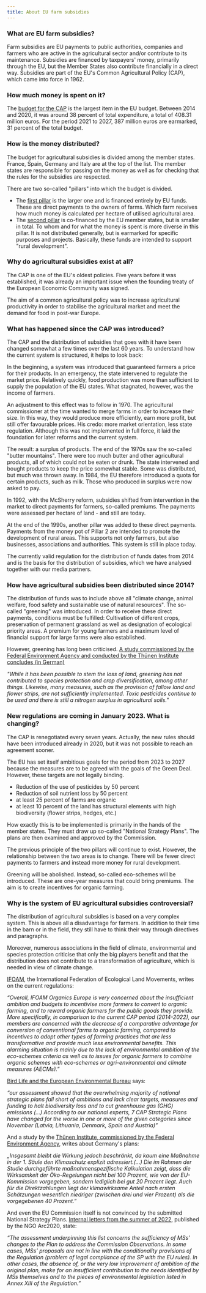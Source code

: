 ```yaml
---
title: About EU farm subsidies
---
```


### What are EU farm subsidies?

Farm subsidies are EU payments to public authorities, companies and farmers who
are active in the agricultural sector and/or contribute to its maintenance.
Subsidies are financed by taxpayers' money, primarily through the EU, but the
Member States also contribute financially in a direct way. Subsidies are part
of the EU's Common Agricultural Policy (CAP), which came into force in 1962.

### How much money is spent on it?

The [budget for the CAP](https://www.europarl.europa.eu/factsheets/en/sheet/106/financing-of-the-cap)
is the largest item in the EU budget. Between 2014 and 2020, it was around 38
percent of total expenditure, a total of 408.31 million euros. For the period
2021 to 2027, 387 million euros are earmarked, 31 percent of the total budget.

### How is the money distributed?

The budget for agricultural subsidies is divided among the member states.
France, Spain, Germany and Italy are at the top of the list. The member states
are responsible for passing on the money as well as for checking that the rules
for the subsidies are respected.

There are two so-called "pillars" into which the budget is divided.

- The [first pillar](https://www.europarl.europa.eu/factsheets/de/sheet/109/die-erste-saule-der-gemeinsamen-agrarpolitik-gap-ii-direktzahlungen-an-inhaber-l)
  is the larger one and is financed entirely by EU funds. These are direct
  payments to the owners of farms. Which farm receives how much money is
  calculated per hectare of utilised agricultural area.
- The [second pillar](https://www.europarl.europa.eu/factsheets/en/sheet/110/die-zweite-saule-der-gap-politik-zur-entwicklung-des-landlichen-raums)
  is co-financed by the EU member states, but is smaller in total. To whom and
  for what the money is spent is more diverse in this pillar. It is not
  distributed generally, but is earmarked for specific purposes and projects.
  Basically, these funds are intended to support "rural development".

### Why do agricultural subsidies exist at all?

The CAP is one of the EU's oldest policies. Five years before it was
established, it was already an important issue when the founding treaty of the
European Economic Community was signed.

The aim of a common agricultural policy was to increase agricultural
productivity in order to stabilise the agricultural market and meet the demand
for food in post-war Europe.

### What has happened since the CAP was introduced?

The CAP and the distribution of subsidies that goes with it have been changed
somewhat a few times over the last 60 years. To understand how the current
system is structured, it helps to look back:

In the beginning, a system was introduced that guaranteed farmers a price for
their products. In an emergency, the state intervened to regulate the market
price. Relatively quickly, food production was more than sufficient to supply
the population of the EU states. What stagnated, however, was the income of
farmers.

An adjustment to this effect was to follow in 1970. The agricultural
commissioner at the time wanted to merge farms in order to increase their size.
In this way, they would produce more efficiently, earn more profit, but still
offer favourable prices. His credo: more market orientation, less state
regulation. Although this was not implemented in full force, it laid the
foundation for later reforms and the current system.

The result: a surplus of products. The end of the 1970s saw the so-called
"butter mountains". There were too much butter and other agricultural products,
all of which could not be eaten or drunk. The state intervened and bought
products to keep the price somewhat stable. Some was distributed, but much was
thrown away. In 1984, the EU therefore introduced a quota for certain products,
such as milk. Those who produced in surplus were now asked to pay.

In 1992, with the McSherry reform, subsidies shifted from intervention in the
market to direct payments for farmers, so-called premiums. The payments were
assessed per hectare of land - and still are today.

At the end of the 1990s, another pillar was added to these direct payments.
Payments from the money pot of Pillar 2 are intended to promote the development
of rural areas. This supports not only farmers, but also businesses,
associations and authorities. This system is still in place today.

The currently valid regulation for the distribution of funds dates from 2014
and is the basis for the distribution of subsidies, which we have analysed
together with our media partners.

### How have agricultural subsidies been distributed since 2014?

The distribution of funds was to include above all "climate change, animal
welfare, food safety and sustainable use of natural resources". The so-called
"greening" was introduced. In order to receive these direct payments,
conditions must be fulfilled: Cultivation of different crops, preservation of
permanent grassland as well as designation of ecological priority areas. A
premium for young farmers and a maximum level of financial support for large
farms were also established.

However, greening has long been criticised.
[A study commissioned by the Federal Environment Agency and conducted by the Thünen Institute concludes (in German)](https://www.umweltbundesamt.de/sites/default/files/medien/479/publikationen/texte_75-2022_evaluierung_der_gap-reform_von_2013.pdf)

*"While it has been possible to stem the loss of land, greening has not
contributed to species protection and crop diversification, among other things.
Likewise, many measures, such as the provision of fallow land and flower
strips, are not sufficiently implemented. Toxic pesticides continue to be used
and there is still a nitrogen surplus in agricultural soils."*


### New regulations are coming in January 2023. What is changing?

The CAP is renegotiated every seven years. Actually, the new rules should have
been introduced already in 2020, but it was not possible to reach an agreement
sooner.

The EU has set itself ambitious goals for the period from 2023 to 2027 because
the measures are to be agreed with the goals of the Green Deal. However, these
targets are not legally binding.
- Reduction of the use of pesticides by 50 percent
- Reduction of soil nutrient loss by 50 percent
- at least 25 percent of farms are organic
- at least 10 percent of the land has structural elements with high
  biodiversity (flower strips, hedges, etc.)

How exactly this is to be implemented is primarily in the hands of the member
states. They must draw up so-called "National Strategy Plans". The plans are
then examined and approved by the Commission.

The previous principle of the two pillars will continue to exist. However, the
relationship between the two areas is to change. There will be fewer direct
payments to farmers and instead more money for rural development.

Greening will be abolished. Instead, so-called eco-schemes will be introduced.
These are one-year measures that could bring premiums. The aim is to create
incentives for organic farming.

### Why is the system of EU agricultural subsidies controversial?

The distribution of agricultural subsidies is based on a very complex system.
This is above all a disadvantage for farmers. In addition to their time in the
barn or in the field, they still have to think their way through directives and
paragraphs.

Moreover, numerous associations in the field of climate, environmental and
species protection criticise that only the big players benefit and that the
distribution does not contribute to a transformation of agriculture, which is
needed in view of climate change.

[IFOAM](https://www.organicseurope.bio/content/uploads/2022/03/IFOAMEU_CAP_SP_feedback_20220303_final.pdf?dd),
the International Federation of Ecological Land Movements, writes on the
current regulations:

*“Overall, IFOAM Organics Europe is very concerned about the insufficient
ambition and budgets to incentivise more farmers to convert to organic farming,
and to reward organic farmers for the public goods they provide. More
specifically, in comparison to the current CAP period (2014-2022), our members
are concerned with the decrease of a comparative advantage for conversion of
conventional farms to organic farming, compared to incentives to adopt other
types of farming practices that are less transformative and provide much less
environmental benefits. This alarming situation is mainly due to the lack of
environmental ambition of the eco-schemes criteria as well as to issues for
organic farmers to combine organic schemes with eco-schemes or
agri-environmental and climate measures (AECMs).”*

[Bird Life and the European Environmental Bureau](https://eeb.org/wp-content/uploads/2022/02/CAP-Strategic-Plans-are-they-likely-to-deliver-on-given-promises.pdf) says:

*“our assessment showed that the overwhelming majority of national strategic
plans fall short of ambitions and lack clear targets, measures and funding to
halt biodiversity loss and to cut greenhouse gas (GHG) emissions (...)
According to our national experts, 7 CAP Strategic Plans have changed for the
worse in one or more of the given categories since November (Latvia, Lithuania,
Denmark, Spain and Austria)”*

And a study by the
[Thünen Institute, commissioned by the Federal Environment Agency](https://www.umweltbundesamt.de/sites/default/files/medien/479/publikationen/texte_103-2022_klimaschutz_in_der_gap_2023_-_2027.pdf),
writes about Germany's plans:

*„Insgesamt bleibt die Wirkung jedoch beschränkt, da kaum eine Maßnahme in der 1.
Säule den Klimaschutz explizit adressiert.(...) Die im Rahmen der Studie
durchgeführte maßnahmenspezifische Kalkulation zeigt, dass die Wirksamkeit der
Öko-Regelungen nicht bei 100 Prozent, wie von der EU-Kommission vorgegeben,
sondern lediglich bei gut 20 Prozent liegt. Auch für die Direktzahlungen liegt
der klimawirksame Anteil nach ersten Schätzungen wesentlich niedriger (zwischen
drei und vier Prozent) als die vorgegebenen 40 Prozent.”*

And even the EU Commission itself is not convinced by the submitted National
Strategy Plans.
[Internal letters from the summer of 2022](https://www.arc2020.eu/leaked-letters-reveal-environment-climate-commissions-severe-criticism-of-cap-plans/),
published by the NGO Arc2020, state:

*“The assessment underpinning this list concerns the sufficiency of MSs’
changes to the Plan to address the Commission Observations. In some cases, MSs’
proposals are not in line with the conditionality provisions of the Regulation
(problem of legal compliance of the SP with the EU rules). In other cases, the
absence of, or the very low improvement of ambition of the original plan, make
for an insufficient contribution to the needs identified by MSs themselves and
to the pieces of environmental legislation listed in Annex XIII of the
Regulation.”*



